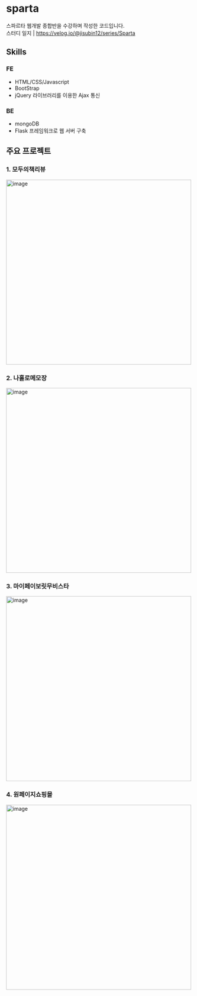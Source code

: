# sparta
스파르타 웹개발 종합반을 수강하며 작성한 코드입니다.
<br>
스터디 일지 | https://velog.io/@jisubin12/series/Sparta

## Skills
### FE 
- HTML/CSS/Javascript
- BootStrap
- jQuery 라이브러리를 이용한 Ajax 통신
### BE
- mongoDB
- Flask 프레임워크로 웹 서버 구축

## 주요 프로젝트
### 1. 모두의책리뷰
<img width="500" alt="image" src="https://user-images.githubusercontent.com/56349582/156928833-eb4a1ff7-16bd-49ee-a8c0-4799ed66d420.png">

### 2. 나홀로메모장
<img width="500" alt="image" src="https://user-images.githubusercontent.com/56349582/156928995-95a63d2b-abfe-4454-8e72-4aa43298f65f.png">

### 3. 마이페이보릿무비스타
<img width="500" alt="image" src="https://user-images.githubusercontent.com/56349582/156929031-01984f5d-bc84-4b5b-8618-bd9a65211766.png">

### 4. 원페이지쇼핑몰
<img width="500" alt="image" src="https://user-images.githubusercontent.com/56349582/156929142-121e1038-ea7e-4ced-9a69-3b2613ed9f8a.png">
